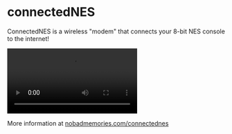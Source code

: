 # connectedNES
ConnectedNES is a wireless "modem" that connects your 8-bit NES console to the internet!

![ConnectedNES](https://user-images.githubusercontent.com/9647195/203668786-40c65daf-03e9-475e-8480-0525dbeefe71.mp4)

More information at [nobadmemories.com/connectednes](http://www.nobadmemories.com/connectednes)
